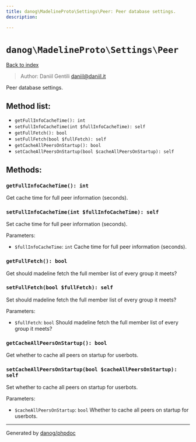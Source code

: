 ```yaml
---
title: danog\MadelineProto\Settings\Peer: Peer database settings.
description: 

---
```

# `danog\MadelineProto\Settings\Peer`
[Back to index](../../../index.md)

> Author: Daniil Gentili <daniil@daniil.it>  
  

Peer database settings.  




## Method list:
* `getFullInfoCacheTime(): int`
* `setFullInfoCacheTime(int $fullInfoCacheTime): self`
* `getFullFetch(): bool`
* `setFullFetch(bool $fullFetch): self`
* `getCacheAllPeersOnStartup(): bool`
* `setCacheAllPeersOnStartup(bool $cacheAllPeersOnStartup): self`

## Methods:
### `getFullInfoCacheTime(): int`

Get cache time for full peer information (seconds).



### `setFullInfoCacheTime(int $fullInfoCacheTime): self`

Set cache time for full peer information (seconds).


Parameters:
* `$fullInfoCacheTime`: `int` Cache time for full peer information (seconds).  



### `getFullFetch(): bool`

Get should madeline fetch the full member list of every group it meets?



### `setFullFetch(bool $fullFetch): self`

Set should madeline fetch the full member list of every group it meets?


Parameters:
* `$fullFetch`: `bool` Should madeline fetch the full member list of every group it meets?  



### `getCacheAllPeersOnStartup(): bool`

Get whether to cache all peers on startup for userbots.



### `setCacheAllPeersOnStartup(bool $cacheAllPeersOnStartup): self`

Set whether to cache all peers on startup for userbots.


Parameters:
* `$cacheAllPeersOnStartup`: `bool` Whether to cache all peers on startup for userbots.  



---
Generated by [danog/phpdoc](https://phpdoc.daniil.it)
